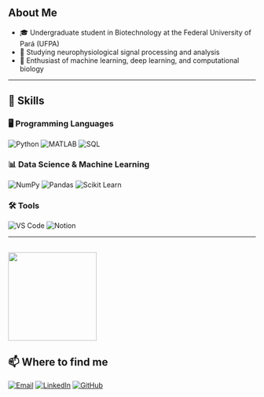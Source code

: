 ## About Me

- 🎓 Undergraduate student in Biotechnology at the Federal University of Pará (UFPA)
- 🧠 Studying neurophysiological signal processing and analysis
- 🤖 Enthusiast of machine learning, deep learning, and computational biology

---

## 🚀 Skills

### 🖥️ Programming Languages
![Python](https://img.shields.io/badge/Python-3776AB?style=for-the-badge&logo=python&logoColor=white)
![MATLAB](https://img.shields.io/badge/MATLAB-0076A8?style=for-the-badge&logo=mathworks&logoColor=white)
![SQL](https://img.shields.io/badge/SQL-4479A1?style=for-the-badge&logo=postgresql&logoColor=white)

### 📊 Data Science & Machine Learning
![NumPy](https://img.shields.io/badge/NumPy-013243?style=for-the-badge&logo=numpy&logoColor=white)
![Pandas](https://img.shields.io/badge/Pandas-150458?style=for-the-badge&logo=pandas&logoColor=white)
![Scikit Learn](https://img.shields.io/badge/Scikit--Learn-F7931E?style=for-the-badge&logo=scikit-learn&logoColor=white)

### 🛠️ Tools
![VS Code](https://img.shields.io/badge/VS%20Code-007ACC?style=for-the-badge&logo=visual-studio-code&logoColor=white)
![Notion](https://img.shields.io/badge/Notion-000000?style=for-the-badge&logo=notion&logoColor=white)

---

<br/>

<a href="https://github.com/iuricode" title="Poly's Profile">
  <img height="180em" src="https://github-readme-stats.vercel.app/api?username=polyanasilva&theme=dracula&show_icons=true" />
</a>

## 📫 Where to find me

[![Email](https://img.shields.io/badge/Email-D14836?style=for-the-badge&logo=gmail&logoColor=white)](mailto:araujospolyana@outlook.com)
[![LinkedIn](https://img.shields.io/badge/LinkedIn-0077B5?style=for-the-badge&logo=linkedin&logoColor=white)](https://www.linkedin.com/in/polyana-silva-de-araujo/)
[![GitHub](https://img.shields.io/badge/GitHub-181717?style=for-the-badge&logo=github&logoColor=white)](https://github.com/polyanasilva/)

